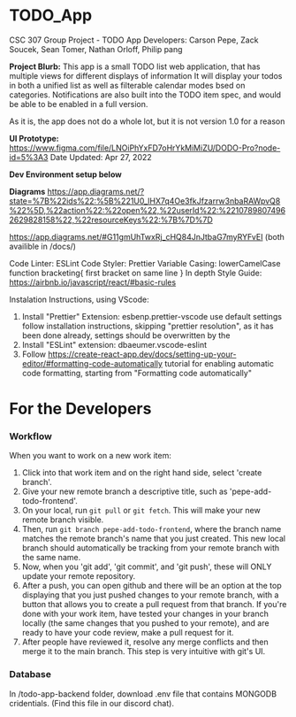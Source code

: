 # TODO_App
CSC 307 Group Project - TODO App
Developers: Carson Pepe, Zack Soucek, Sean Tomer, Nathan Orloff, Philip pang

**Project Blurb:**
This app is a small TODO list web application, that has multiple views for different displays of information
It will display your todos in both a unified list as well as filterable calendar modes bsed on categories. 
Notifications are also built into the TODO item spec, and would be able to be enabled in a full version.

As it is, the app does not do a whole lot, but it is not version 1.0 for a reason

**UI Prototype:**
https://www.figma.com/file/LNOiPhYxFD7oHrYkMiMiZU/DODO-Pro?node-id=5%3A3
Date Updated: Apr 27, 2022

**Dev Environment setup below**

**Diagrams**
https://app.diagrams.net/?state=%7B%22ids%22:%5B%221U0_lHX7q4Oe3fkJfzarrw3nbaRAWpvQ8%22%5D,%22action%22:%22open%22,%22userId%22:%22107898074962629828158%22,%22resourceKeys%22:%7B%7D%7D

https://app.diagrams.net/#G11gmUhTwxRj_cHQ84JnJtbaG7myRYFvEI
(both availible in /docs/)

Code Linter: ESLint
Code Styler: Prettier
Variable Casing: lowerCamelCase
function bracketing{
   first bracket on same line
}
In depth Style Guide: https://airbnb.io/javascript/react/#basic-rules

Instalation Instructions, using VScode:
1. Install "Prettier" Extension: esbenp.prettier-vscode use default settings
   follow installation instructions, skipping "prettier resolution", as it has been done already,
   settings should be overwritten by the
2. Install "ESLint" extension: dbaeumer.vscode-eslint
3. Follow https://create-react-app.dev/docs/setting-up-your-editor/#formatting-code-automatically
 tutorial for enabling automatic code formatting, starting from "Formatting code automatically"
 
 # For the Developers
 ### Workflow
 When you want to work on a new work item:
 1. Click into that work item and on the right hand side, select 'create branch'.
 2. Give your new remote branch a descriptive title, such as 'pepe-add-todo-frontend'.
 3. On your local, run `git pull` or `git fetch`. This will make your new remote branch visible. 
 4. Then, run `git branch pepe-add-todo-frontend`, where the branch name matches the remote branch's name that you just created. This new local branch should automatically be tracking from your remote branch with the same name. 
 6. Now, when you 'git add', 'git commit', and 'git push', these will ONLY update your remote repository.
 7. After a push, you can open github and there will be an option at the top displaying that you just pushed changes to your remote branch, with a button that allows you to create a pull request from that branch. If you're done with your work item, have tested your changes in your branch locally (the same changes that you pushed to your remote), and are ready to have your code review, make a pull request for it.
 8. After people have reviewed it, resolve any merge conflicts and then merge it to the main branch. This step is very intuitive with git's UI.

### Database
In /todo-app-backend folder, download .env file that contains MONGODB cridentials. (Find this file in our discord chat).   
